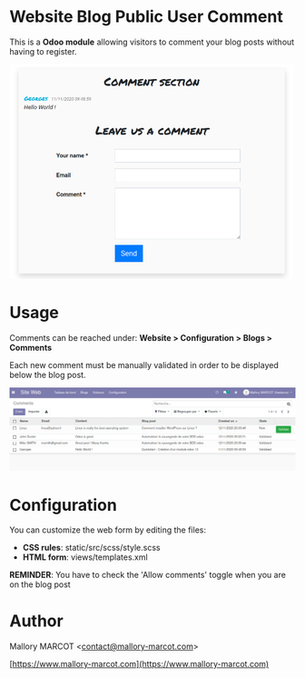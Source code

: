 Website Blog Public User Comment
================================

This is a **Odoo module** allowing visitors to comment your blog posts without having to register.

<img src="https://github.com/mmarcot/website_blog_public_user_comment/blob/main/static/src/img/web_form_en.png?raw=true" width="500" />

# Usage

Comments can be reached under: **Website > Configuration > Blogs > Comments**

Each new comment must be manually validated in order to be displayed below the blog post.

![Comment tree view](https://github.com/mmarcot/website_blog_public_user_comment/blob/main/static/src/img/tree_view.png?raw=true)


# Configuration

You can customize the web form by editing the files:
  - **CSS rules**: static/src/scss/style.scss
  - **HTML form**: views/templates.xml
  
**REMINDER**: You have to check the 'Allow comments' toggle when you are on the blog post

# Author

Mallory MARCOT <[contact@mallory-marcot.com](mailto:contact@mallory-marcot.com)>

[https://www.mallory-marcot.com](https://www.mallory-marcot.com)
